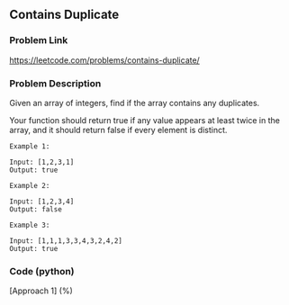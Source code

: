 ## Contains Duplicate

### Problem Link

https://leetcode.com/problems/contains-duplicate/

### Problem Description 

Given an array of integers, find if the array contains any duplicates.

Your function should return true if any value appears at least twice in the array, and it should return false if every element is distinct.

```
Example 1:

Input: [1,2,3,1]
Output: true

```

```
Example 2:

Input: [1,2,3,4]
Output: false

```

```
Example 3:

Input: [1,1,1,3,3,4,3,2,4,2]
Output: true

```

### Code (python)

[Approach 1] (%) 

```python

```